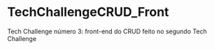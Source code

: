 # TechChallengeCRUD_Front
Tech Challenge número 3: front-end do CRUD feito no segundo Tech Challenge
